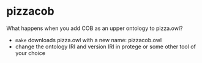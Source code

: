 # pizzacob
What happens when you add COB as an upper ontology to pizza.owl?

- `make` downloads pizza.owl with a new name: pizzacob.owl
- change the ontology IRI and version IRI in protege or some other tool of your choice
